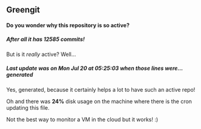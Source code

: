 ## Greengit

#### Do you wonder why this repository is so active?

##### After all it has 12585 commits!

But is it *really* active? Well...

##### Last update was on Mon Jul 20 at 05:25:03 when those lines were... generated

Yes, generated, because it certainly helps a lot to have such an active repo!

Oh and there was **24%** disk usage on the machine
where there is the cron updating this file.

Not the best way to monitor a VM in the cloud but it works! :)
